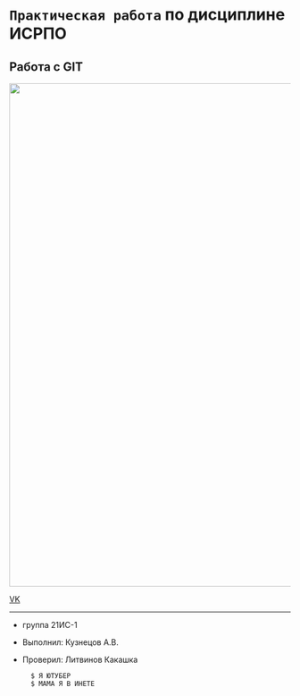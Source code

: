 # ``Практическая работа`` по дисциплине ИСРПО

## Работа с GIT

<p align = "center"><img src="https://pw.artfile.me/wallpaper/05-10-2015/650x460/anime-unknown--drugoe-krug-plyazh-leto-d-975181.jpg" width="900"></p>

<p><a href="https://vk.com/arkoff8"> VK </a></p>

-----

* группа 21ИС-1
* Выполнил: Кузнецов А.В.
* Проверил: Литвинов Какашка

        $ Я ЮТУБЕР
        $ МАМА Я В ИНЕТЕ
